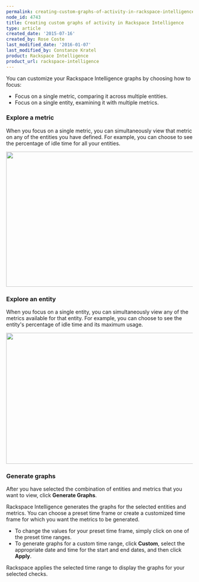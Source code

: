 ```yaml
---
permalink: creating-custom-graphs-of-activity-in-rackspace-intelligence/
node_id: 4743
title: Creating custom graphs of activity in Rackspace Intelligence
type: article
created_date: '2015-07-16'
created_by: Rose Coste
last_modified_date: '2016-01-07'
last_modified_by: Constanze Kratel
product: Rackspace Intelligence
product_url: rackspace-intelligence
---
```


You can customize your Rackspace Intelligence graphs by choosing how to
focus:

-   Focus on a single metric, comparing it across multiple entities.
-   Focus on a single entity, examining it with multiple metrics.

### Explore a metric

When you focus on a single metric, you can simultaneously view that
metric on any of the entities you have defined. For example, you can
choose to see the percentage of idle time for all your entities.

<img src="{% asset_path rackspace-intelligence/creating-custom-graphs-of-activity-in-rackspace-intelligence/4743.1a.png %}" width="678" height="364" />

### Explore an entity

When you focus on a single entity, you can simultaneously view any of
the metrics available for that entity. For example, you can choose to
see the entity's percentage of idle time and its maximum usage.

<img src="{% asset_path rackspace-intelligence/creating-custom-graphs-of-activity-in-rackspace-intelligence/4743.2a.png %}" width="670" height="353" />

### Generate graphs

After you have selected the combination of entities and metrics that you
want to view, click **Generate Graphs**.

Rackspace Intelligence generates the graphs for the selected entities
and metrics. You can choose a preset time frame or create a customized
time frame for which you want the metrics to be generated.

-   To change the values for your preset time frame, simply click on one
    of the preset time ranges.
-   To generate graphs for a custom time range, click **Custom**, select
    the appropriate date and time for the start and end dates, and then
    click **Apply**.

Rackspace applies the selected time range to display the graphs for your
selected checks.

